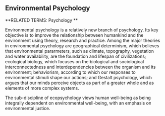 ## Environmental Psychology

**RELATED TERMS: Psychology **

Environmental psychology is a relatively new branch of psychology. Its key objective is to improve the relationship between humankind and the environment using theory, research and practice. Among the major theories in environmental psychology are geographical determinism, which believes that environmental pararmeters, such as climate, topography, vegetation and water availability, are the foundation and lifespan of civilizations; ecological biology, which focuses on the biological and sociological interconnectedness and interdependencies between the organism and its environment; behaviorism, according to which our responses to environmental stimuli shape our actions; and Gestalt psychology, which argues that our minds perceive objects as part of a greater whole and as elements of more complex systems. 

The sub-discipline of ecopsychology views human well-being as being integrally dependent on environmental well-being, with an emphasis on environmental justice.

